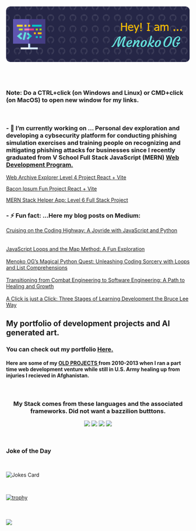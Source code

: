 [![MasterHead](https://github.com/MenokoOG/MenokoOG/blob/main/github-header-image.png)](https://github.com/MenokoOG)

<!--
**MenokoOG/MenokoOG** is a ✨ _special_ ✨ repository because its `README.md` (this file) appears on your GitHub profile.

Here are some ideas to get you started:
Check my progress <a href="https://github.com/MenokoOG/assignments" target="_blank">HERE.</a> 
- 🔭 I’m currently working on ...
- 🌱 I’m currently learning ...
- 👯 I’m looking to collaborate on ...
- 🤔 I’m looking for help with ...
- 💬 Ask me about ...
- 📫 How to reach me: ...
- 😄 Pronouns: ...
- ⚡ Fun fact: ...
<img src="https://img.shields.io/badge/Node%20js-339933?style=for-the-badge&logo=nodedotjs&logoColor=white" /> <img src="https://img.shields.io/badge/Express%20js-000000?style=for-the-badge&logo=express&logoColor=white" /><img src="https://img.shields.io/badge/MongoDB-4EA94B?style=for-the-badge&logo=mongodb&logoColor=white" /> <img src="https://img.shields.io/badge/MySQL-005C84?style=for-the-badge&logo=mysql&logoColor=white" /> <img src="https://img.shields.io/badge/firebase-ffca28?style=for-the-badge&logo=firebase&logoColor=black" /> <img src="https://img.shields.io/badge/Postman-FF6C37?style=for-the-badge&logo=Postman&logoColor=white" /> <img src="https://img.shields.io/badge/Insomnia-5849be?style=for-the-badge&logo=Insomnia&logoColor=white" /><img src="https://img.shields.io/badge/React-20232A?style=for-the-badge&logo=react&logoColor=61DAFB" /> <img src="https://img.shields.io/badge/Vite-B73BFE?style=for-the-badge&logo=vite&logoColor=FFD62E" />   <img src="https://img.shields.io/badge/Flask-000000?style=for-the-badge&logo=flask&logoColor=white" /><img src="https://img.shields.io/badge/Jira-0052CC?style=for-the-badge&logo=Jira&logoColor=white" /> <img src="https://img.shields.io/badge/VSCode-0078D4?style=for-the-badge&logo=visual%20studio%20code&logoColor=white" /> <img src="https://img.shields.io/badge/sublime_text-%23575757.svg?&style=for-the-badge&logo=sublime-text&logoColor=important" /> <img src="https://img.shields.io/badge/PyCharm-000000.svg?&style=for-the-badge&logo=PyCharm&logoColor=white" /> <img src="https://img.shields.io/badge/Jupyter-F37626.svg?&style=for-the-badge&logo=Jupyter&logoColor=white" /> <img src="https://img.shields.io/badge/conda-342B029.svg?&style=for-the-badge&logo=anaconda&logoColor=white" /> <img src="https://img.shields.io/badge/Adobe%20Creative%20Cloud-DA1F26?style=for-the-badge&logo=Adobe%20Creative%20Cloud&logoColor=white" />
<p><h4> - 🔭 I’m currently working on ...A.I.Engineer path course with Scrimba on the weekends when not buried in full stack studies. <h4/>
<div align="center"> </div>
-->

<br/>
<br/>
<h3>Note: Do a CTRL+click (on Windows and Linux) or CMD+click (on MacOS) to open new window for my links.</h3>
<br/>

### - 🔭 I’m currently working on ... Personal dev exploration and developing a cybsecurity platform for conducting phishing simulation exercises and training people on recognizing and mitigating phishing attacks for businesses since I recently graduated from V School Full Stack JavaScript (MERN) <a href="https://vschool.io/courses/development/">Web Development Program.</a> 

<a href="https://github.com/MenokoOG/archive-explorer" target="_blank">Web Archive Explorer Level 4 Project React + Vite </a>

<a href="https://github.com/MenokoOG/bacon-ipsum-generator" target="_blank">Bacon Ipsum Fun Project React + Vite </a>

<a href="https://github.com/MenokoOG/mern_stack_help_2" target="_blank">MERN Stack Helper App: Level 6 Full Stack Project </a>





### - ⚡ Fun fact: ...Here my blog posts on Medium:  
 <a href="https://medium.com/@jefftkddan/cruising-on-the-coding-highway-a-joyride-with-javascript-and-python-d28a1a4ea109" target="_blank">Cruising on the Coding Highway: A Joyride with JavaScript and Python</a>  
 <br/>
 <br/>
 <a href="https://medium.com/@jefftkddan/javascript-loops-and-the-map-method-a-fun-exploration-cb672439e94d" target="_blank">JavaScript Loops and the Map Method: A Fun Exploration</a>
 <br/>
 <br/>
 <a href="https://medium.com/@jefftkddan/menoko-ogs-magical-python-quest-unleashing-coding-sorcery-with-loops-and-list-comprehensions-22c3e8a0ab99" target="_blank">Menoko OG’s Magical Python Quest: Unleashing Coding Sorcery with Loops and List Comprehensions</a>
<br/>
<br/>
<a href="https://medium.com/@jefftkddan/transitioning-from-combat-engineering-to-software-engineering-a-path-to-healing-and-growth-1be494cd7d18" target="_blank">Transitioning from Combat Engineering to Software Engineering: A Path to Healing and Growth</a>
<br/>
 <br/>
<a href="https://medium.com/@jefftkddan/a-click-is-just-a-click-three-stages-of-learning-development-the-bruce-lee-way-1a374d9efab9" target="_blank">A Click is just a Click: Three Stages of Learning Development the Bruce Lee Way</a>


 
 
## My portfolio of development projects and  AI generated art.  
 ### You can check out my portfolio <a href="https://menokoog.github.io/menoko_portfolio/" target="_blank">Here.</a> 

<h4>Here are some of my <a href="https://menokoog.github.io/Past-Web-Projects-for-Clients/" target="_blank">OLD PROJECTS </a> from 2010-2013 when I ran a part time web development venture while still in U.S. Army healing up from injuries I recieved in Afghanistan.</h4>

<!--<h4> Here is my online <a href="https://menokoog.github.io/menoko_resume/" target="_blank">RESUME.</a>, a work in progress. </h4> -->

<br/>

<div align="center"><h3 align="center">My Stack comes from these languages and the associated frameworks. Did not want a bazzilion butttons.  </h3>  </div>
 <div align="center"><p><img src="https://img.shields.io/badge/HTML5-E34F26?style=for-the-badge&logo=html5&logoColor=white" /> <img src="https://img.shields.io/badge/CSS3-1572B6?style=for-the-badge&logo=css3&logoColor=white" /> <img src="https://img.shields.io/badge/JavaScript-323330?style=for-the-badge&logo=javascript&logoColor=F7DF1E" /> <img src="https://img.shields.io/badge/Python-FFD43B?style=for-the-badge&logo=python&logoColor=blue" /> <p/></div>
  


<br/>


<!-- Markdown -->
<h3 align="left"> Joke of the Day</h3>
<br/>
  
![Jokes Card](https://readme-jokes.vercel.app/api?hideBorder)  

<br/>

[![trophy](https://github-profile-trophy.vercel.app/?username=MenokoOG&theme=onedark)](https://github.com/ryo-ma/github-profile-trophy) 

<br/>
<br/>
<a href="https://github.com/anuraghazra/convoychat">
  <img height=200 align="center" src="https://github-readme-stats-alpha-ten-56.vercel.app/api/top-langs?username=MenokoOG&layout=compact" />
</a>
